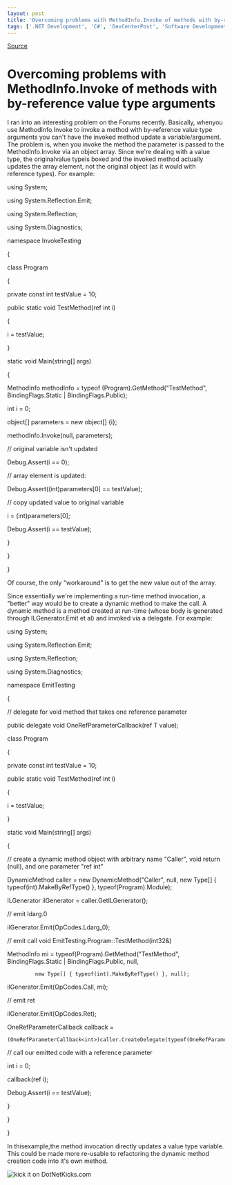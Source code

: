 ```yaml
---
layout: post
title: 'Overcoming problems with MethodInfo.Invoke of methods with by-reference value type arguments'
tags: ['.NET Development', 'C#', 'DevCenterPost', 'Software Development', 'msmvps', 'April 2008']
---
```

[Source](http://blogs.msmvps.com/peterritchie/2008/04/29/overcoming-problems-with-methodinfo-invoke-of-methods-with-by-reference-value-type-arguments/ "Permalink to Overcoming problems with MethodInfo.Invoke of methods with by-reference value type arguments")

# Overcoming problems with MethodInfo.Invoke of methods with by-reference value type arguments

I ran into an interesting problem on the Forums recently. Basically, whenyou use MethodInfo.Invoke to invoke a method with by-reference value type arguments you can't have the invoked method update a variable/argument. The problem is, when you invoke the method the parameter is passed to the MethodInfo.Invoke via an object array. Since we're dealing with a value type, the originalvalue typeis boxed and the invoked method actually updates the array element, not the original object (as it would with reference types). For example:

  

using System;

using System.Reflection.Emit;

using System.Reflection;

using System.Diagnostics;



namespace InvokeTesting

{

 class Program

 {

  private const int testValue = 10;

  public static void TestMethod(ref int i)

  {

   i = testValue;

  }

  static void Main(string[] args)

  {

   MethodInfo methodInfo = typeof (Program).GetMethod("TestMethod", BindingFlags.Static | BindingFlags.Public);

   int i = 0;

   object[] parameters = new object[] {i};

   methodInfo.Invoke(null, parameters);

   // original variable isn't updated

   Debug.Assert(i == 0);

   // array element is updated:

   Debug.Assert((int)parameters[0] == testValue);



   // copy updated value to original variable

   i = (int)parameters[0];



   Debug.Assert(i == testValue);

  }

 }

}

Of course, the only "workaround" is to get the new value out of the array.

Since essentially we're implementing a run-time method invocation, a "better" way would be to create a dynamic method to make the call. A dynamic method is a method created at run-time (whose body is generated through ILGenerator.Emit et al) and invoked via a delegate. For example:

  

using System;

using System.Reflection.Emit;

using System.Reflection;

using System.Diagnostics;



namespace EmitTesting

{

 // delegate for void method that takes one reference parameter

 public delegate void OneRefParameterCallback<T>(ref T value);



 class Program

 {

  private const int testValue = 10;

  public static void TestMethod(ref int i)

  {

   i = testValue;

  }

  static void Main(string[] args)

  {

   // create a dynamic method object with arbitrary name "Caller", void return (null), and one parameter "ref int"

   DynamicMethod caller = new DynamicMethod("Caller", null, new Type[] { typeof(int).MakeByRefType() }, typeof(Program).Module);



   ILGenerator ilGenerator = caller.GetILGenerator();



   // emit ldarg.0

   ilGenerator.Emit(OpCodes.Ldarg_0);



   // emit call void EmitTesting.Program::TestMethod(int32&)

   MethodInfo mi = typeof(Program).GetMethod("TestMethod", BindingFlags.Static | BindingFlags.Public, null,

             new Type[] { typeof(int).MakeByRefType() }, null);

   ilGenerator.Emit(OpCodes.Call, mi);



   // emit ret

   ilGenerator.Emit(OpCodes.Ret);



   OneRefParameterCallback<int> callback =

    (OneRefParameterCallback<int>)caller.CreateDelegate(typeof(OneRefParameterCallback<int>));



   // call our emitted code with a reference parameter

   int i = 0;

   callback(ref i);

   Debug.Assert(i == testValue);

  }

 }

}

In thisexample,the method invocation directly updates a value type variable. This could be made more re-usable to refactoring the dynamic method creation code into it's own method.

![kick it on DotNetKicks.com][1]

[1]: http://www.dotnetkicks.com/Services/Images/KickItImageGenerator.ashx?url=http%3a%2f%2fmsmvps.com%2fblogs%2fpeterritchie%2farchive%2f2008%2f04%2f29%2fovercoming-problems-with-methodinfo-invoke-of-methods-with-by-reference-value-type-arguments.aspx


